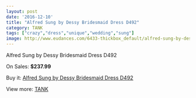 ```yaml
---
layout: post
date: '2016-12-10'
title: "Alfred Sung by Dessy Bridesmaid Dress D492"
category: TANK
tags: ["crazy","dress","unique","wedding","sung"]
image: http://www.eudances.com/6433-thickbox_default/alfred-sung-by-dessy-bridesmaid-dress-d492.jpg
---
```

Alfred Sung by Dessy Bridesmaid Dress D492

On Sales: **$237.99**
<a href="https://www.eudances.com/en/tank/2342-alfred-sung-by-dessy-bridesmaid-dress-d492.html"><amp-img layout="responsive" width="600" height="600" src="//www.eudances.com/6433-thickbox_default/alfred-sung-by-dessy-bridesmaid-dress-d492.jpg" alt="Alfred Sung by Dessy Bridesmaid Dress D492 0" /></a>
<a href="https://www.eudances.com/en/tank/2342-alfred-sung-by-dessy-bridesmaid-dress-d492.html"><amp-img layout="responsive" width="600" height="600" src="//www.eudances.com/6434-thickbox_default/alfred-sung-by-dessy-bridesmaid-dress-d492.jpg" alt="Alfred Sung by Dessy Bridesmaid Dress D492 1" /></a>

Buy it: [Alfred Sung by Dessy Bridesmaid Dress D492](https://www.eudances.com/en/tank/2342-alfred-sung-by-dessy-bridesmaid-dress-d492.html "Alfred Sung by Dessy Bridesmaid Dress D492")

View more: [TANK](https://www.eudances.com/en/28-tank "TANK")